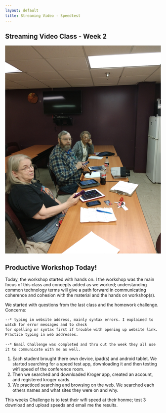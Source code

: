 ```yaml
---
layout: default 
title: Streaming Video - Speedtest
---
```

## Streaming Video Class - Week 2
![Conference Room - Blanton House - IoT Workshop](/images/kenny-linda-mae-in-our-workshop.jpg)

## Productive Workshop Today!

Today, the workshop started with hands on. I the workshop was the main focus of this class and concepts 
added as we worked; understanding common technology terms will give a path forward in communicating coherence and
cohesion with the material and the hands on workshop(s).

We started with questions from the last class and the homework challenge.  
  Concerns:
  
    --* typing in website address, mainly syntax errors. I explained to watch for error messages and to check
    for spelling or syntax first if trouble with opening up website link. Practice typing in web addresses.
    
    --* Email Challenge was completed and thru out the week they all use it to communicate with me as well. 

1. Each student brought there own device, ipad(s) and android tablet.  We started searching for a speed test app, downloading it and then
   testing wifi speed of the conference room. 
2. Then we searched and downloaded Kroger app, created an account, and registered kroger cards.  
3. We practiced searching and browsing on the web.  We searched each others names and what sites they were on and why.

This weeks Challenge is to test their wifi speed at their honme; test 3 download and upload speeds and email me the results. 













